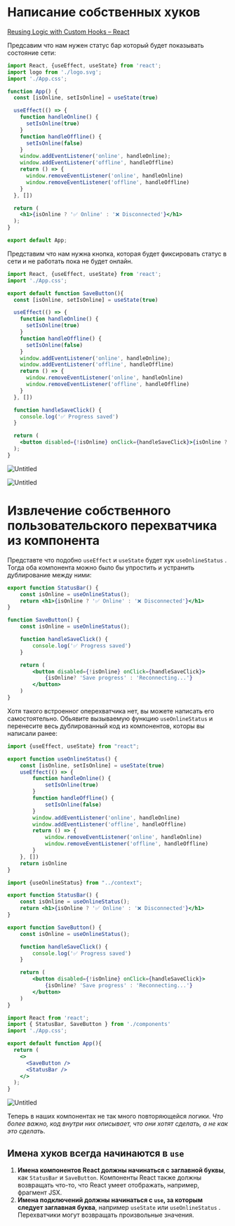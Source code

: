 # Написание собственных хуков

[Reusing Logic with Custom Hooks – React](https://react.dev/learn/reusing-logic-with-custom-hooks)

Предсавим что нам нужен статус бар который будет показывать состояние сети:

```jsx
import React, {useEffect, useState} from 'react';
import logo from './logo.svg';
import './App.css';

function App() {
  const [isOnline, setIsOnline] = useState(true)

  useEffect(() => {
    function handleOnline() {
      setIsOnline(true)
    }
    function handleOffline() {
      setIsOnline(false)
    }
    window.addEventListener('online', handleOnline);
    window.addEventListener('offline', handleOffline)
    return () => {
      window.removeEventListener('online', handleOnline)
      window.removeEventListener('offline', handleOffline)
    }
  }, [])

  return (
    <h1>{isOnline ? '✅ Online' : '❌ Disconnected'}</h1>
  );
}

export default App;
```

Представим что нам нужна кнопка, которая будет фиксировать статус в сети и не работать пока не будет онлайн.

```jsx
import React, {useEffect, useState} from 'react';
import './App.css';

export default function SaveButton(){
  const [isOnline, setIsOnline] = useState(true)

  useEffect(() => {
    function handleOnline() {
      setIsOnline(true)
    }
    function handleOffline() {
      setIsOnline(false)
    }
    window.addEventListener('online', handleOnline);
    window.addEventListener('offline', handleOffline)
    return () => {
      window.removeEventListener('online', handleOnline)
      window.removeEventListener('offline', handleOffline)
    }
  }, [])

  function handleSaveClick() {
    console.log('✅ Progress saved')
  }

  return (
    <button disabled={!isOnline} onClick={handleSaveClick}>{isOnline ? 'Save progress' : 'Reconnecting...'}</button>
  );
}
```

![Untitled](%D0%9D%D0%B0%D0%BF%D0%B8%D1%81%D0%B0%D0%BD%D0%B8%D0%B5%20%D1%81%D0%BE%D0%B1%D1%81%D1%82%D0%B2%D0%B5%D0%BD%D0%BD%D1%8B%D1%85%20%D1%85%D1%83%D0%BA%D0%BE%D0%B2%20def3d588059f4dedb0e930f34dbfbaf7/Untitled.png)

![Untitled](%D0%9D%D0%B0%D0%BF%D0%B8%D1%81%D0%B0%D0%BD%D0%B8%D0%B5%20%D1%81%D0%BE%D0%B1%D1%81%D1%82%D0%B2%D0%B5%D0%BD%D0%BD%D1%8B%D1%85%20%D1%85%D1%83%D0%BA%D0%BE%D0%B2%20def3d588059f4dedb0e930f34dbfbaf7/Untitled%201.png)

# Извлечение собственного пользовательского перехватчика из компонента

Представте что подобно `useEffect` и `useState` будет хук `useOnlineStatus` . Тогда оба компонента можно было бы упростить и устранить дублирование между ними:

```jsx
export function StatusBar() {
    const isOnline = useOnlineStatus();
    return <h1>{isOnline ? '✅ Online' : '❌ Disconnected'}</h1>
}

function SaveButton() {
    const isOnline = useOnlineStatus();

    function handleSaveClick() {
        console.log('✅ Progress saved')
    }

    return (
        <button disabled={!isOnline} onClick={handleSaveClick}>
            {isOnline? 'Save progress' : 'Reconnecting...'}
        </button>
    )
}
```

Хотя такого встроенног оперехватчика нет, вы можете написать его самостоятельно. Обьявите вызываемую функцию `useOnlineStatus` и перенесите весь дублированный код из компонентов, которы вы написали ранее:

```jsx
import {useEffect, useState} from "react";

export function useOnlineStatus() {
    const [isOnline, setIsOnline] = useState(true)
    useEffect(() => {
        function handleOnline() {
            setIsOnline(true)
        }
        function handleOffline() {
            setIsOnline(false)
        }
        window.addEventListener('online', handleOnline)
        window.addEventListener('offline', handleOffline)
        return () => {
            window.removeEventListener('online', handleOnline)
            window.removeEventListener('offline', handleOffline)
        }
    }, [])
    return isOnline
}
```

```jsx
import {useOnlineStatus} from "../context";

export function StatusBar() {
    const isOnline = useOnlineStatus();
    return <h1>{isOnline ? '✅ Online' : '❌ Disconnected'}</h1>
}

export function SaveButton() {
    const isOnline = useOnlineStatus();

    function handleSaveClick() {
        console.log('✅ Progress saved')
    }

    return (
        <button disabled={!isOnline} onClick={handleSaveClick}>
            {isOnline? 'Save progress' : 'Reconnecting...'}
        </button>
    )
}
```

```jsx
import React from 'react';
import { StatusBar, SaveButton } from './components'
import './App.css';

export default function App(){
  return (
    <>
      <SaveButton />
      <StatusBar />
    </>
  );
}
```

![Untitled](%D0%9D%D0%B0%D0%BF%D0%B8%D1%81%D0%B0%D0%BD%D0%B8%D0%B5%20%D1%81%D0%BE%D0%B1%D1%81%D1%82%D0%B2%D0%B5%D0%BD%D0%BD%D1%8B%D1%85%20%D1%85%D1%83%D0%BA%D0%BE%D0%B2%20def3d588059f4dedb0e930f34dbfbaf7/Untitled%202.png)

Теперь в наших компонентах не так много повторяющейся логики. *Что более важно, код внутри них описывает, что они хотят сделать, а не как это сделать*.

## Имена хуков всегда начинаются в `use`

1. **Имена компонентов React должны начинаться с заглавной буквы**, как `StatusBar` и `SaveButton`. Компоненты React также должны возвращать что-то, что React умеет отображать, например, фрагмент JSX.
2. **Имена подключений должны начинаться с `use`, за которым следует заглавная буква**, например `useState` или `useOnlineStatus` . Перехватчики могут возвращать произвольные значения.